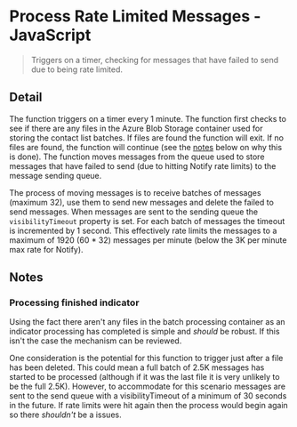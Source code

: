 # Process Rate Limited Messages - JavaScript

> Triggers on a timer, checking for messages that have failed to send due to
> being rate limited.

## Detail

The function triggers on a timer every 1 minute. The function first checks to
see if there are any files in the Azure Blob Storage container used for storing
the contact list batches. If files are found the function will exit. If no
files are found, the function will continue (see the
[notes](#processing-finished-indicator) below on why this is done).
The function moves messages from the queue used to store messages that
have failed to send (due to hitting Notify rate limits) to the message sending
queue.

The process of moving messages is to receive batches of messages (maximum 32),
use them to send new messages and delete the failed to send messages.
When messages are sent to the sending queue the `visibilityTimeout` property is
set. For each batch of messages the timeout is incremented by 1 second. This
effectively rate limits the messages to a maximum of 1920 (60 * 32) messages
per minute (below the 3K per minute max rate for Notify).

## Notes

### Processing finished indicator

Using the fact there aren't any files in the batch processing container as an
indicator processing has completed is simple and _should_ be robust. If this
isn't the case the mechanism can be reviewed.

One consideration is the potential for this function to trigger just after a
file has been deleted. This could mean a full batch of 2.5K messages has
started to be processed (although if it was the last file it is very unlikely
to be the full 2.5K). However, to accommodate for this scenario messages are
sent to the send queue with a visibilityTimeout of a minimum of 30 seconds in
the future. If rate limits were hit again then the process would begin again so
there _shouldn't_ be a issues.
